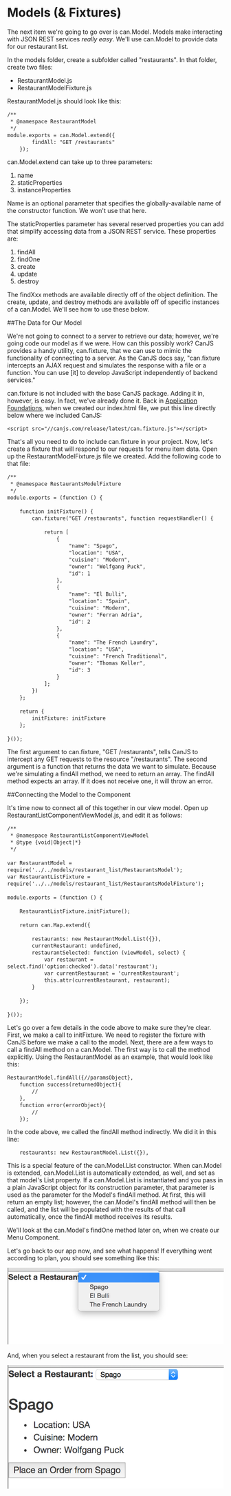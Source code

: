 # Models (&amp; Fixtures) <a name="models"></a>
	
The next item we're going to go over is can.Model. Models make interacting with JSON REST services *really easy*. We'll use can.Model to provide data for our restaurant list. 

In the models folder, create a subfolder called "restaurants". In that folder, create two files:

- RestaurantModel.js
- RestaurantModelFixture.js

RestaurantModel.js should look like this:

	/**
     * @namespace RestaurantModel
     */
    module.exports = can.Model.extend({
            findAll: "GET /restaurants"
        });
 

can.Model.extend can take up to three parameters:

1. name
2. staticProperties
3. instanceProperties

Name is an optional parameter that specifies the globally-available name of the constructor function. We won't use that here.

The staticProperties parameter has several reserved properties you can add that simplify accessing data from a JSON REST service. These properties are:

1. findAll
2. findOne
3. create
4. update
5. destroy

The findXxx methods are available directly off of the object definition. The create, update, and destroy methods are available off of specific instances of a can.Model. We'll see how to use these below.

##The Data for Our Model

We're not going to connect to a server to retrieve our data; however, we're going code our model as if we were. How can this possibly work? CanJS provides a handy utility, can.fixture, that we can use to mimic the functionality of connecting to a server. As the CanJS docs say, "can.fixture intercepts an AJAX request and simulates the response with a file or a function. You can use [it] to develop JavaScript independently of backend services."

can.fixture is not included with the base CanJS package. Adding it in, however, is easy. In fact, we've already done it. Back in [Application Foundations](#app-foundations), when we created our index.html file, we put this line directly below where we included CanJS:

	<script src="//canjs.com/release/latest/can.fixture.js"></script>

That's all you need to do to include can.fixture in your project. Now, let's create a fixture that will respond to our requests for menu item data. Open up the RestaurantModelFixture.js file we created. Add the following code to that file:

	/**
     * @namespace RestaurantsModelFixture
     */
    module.exports = (function () {
    
        function initFixture() {
            can.fixture("GET /restaurants", function requestHandler() {
    
                return [
                    {
                        "name": "Spago",
                        "location": "USA",
                        "cuisine": "Modern",
                        "owner": "Wolfgang Puck",
                        "id": 1
                    },
                    {
                        "name": "El Bulli",
                        "location": "Spain",
                        "cuisine": "Modern",
                        "owner": "Ferran Adria",
                        "id": 2
                    },
                    {
                        "name": "The French Laundry",
                        "location": "USA",
                        "cuisine": "French Traditional",
                        "owner": "Thomas Keller",
                        "id": 3
                    }
                ];
            })
        };
    
        return {
            initFixture: initFixture
        };
    
    }());
   
The first argument to can.fixture, "GET /restaurants", tells CanJS to intercept any GET requests to the resource "/restaurants". The second argument is a function that returns the data we want to simulate. Because we're simulating a findAll method, we need to return an array. The findAll method expects an array. If it does not receive one, it will throw an error.

##Connecting the Model to the Component

It's time now to connect all of this together in our view model. Open up RestaurantListComponentViewModel.js, and edit it as follows:

	/**
     * @namespace RestaurantListComponentViewModel
     * @type {void|Object|*}
     */

	var RestaurantModel = require('../../models/restaurant_list/RestaurantsModel');
	var RestaurantListFixture = require('../../models/restaurant_list/RestaurantsModelFixture');

	module.exports = (function () {

    	RestaurantListFixture.initFixture();

    	return can.Map.extend({

        	restaurants: new RestaurantModel.List({}),
        	currentRestaurant: undefined,
        	restaurantSelected: function (viewModel, select) {
            	var restaurant = select.find('option:checked').data('restaurant');
            	var currentRestaurant = 'currentRestaurant';
            	this.attr(currentRestaurant, restaurant);
        	}

    	});

	}());

Let's go over a few details in the code above to make sure they're clear. First, we make a call to initFixture. We need to register the fixture with CanJS before we make a call to the model. Next, there are a few ways to call a findAll method on a can.Model. The first way is to call the method explicitly. Using the RestaurantModel as an example, that would look like this:

	RestaurantModel.findAll({//paramsObject}, 
		function success(returnedObject){
			//
		},
		function error(errorObject){
			//
		});

In the code above, we called the findAll method indirectly. We did it in this line:

		restaurants: new RestaurantModel.List({}),

This is a special feature of the can.Model.List constructor. When can.Model is extended, can.Model.List is automatically extended, as well, and set as that model's List property. If a can.Model.List is instantiated and you pass in a plain JavaScript object for its construction parameter, that parameter is used as the parameter for the Model's findAll method. At first, this will return an empty list; however, the can.Model's findAll method will then be called, and the list will be populated with the results of that call automatically, once the findAll method receives its results.

We'll look at the can.Model's findOne method later on, when we create our Menu Component.

Let's go back to our app now, and see what happens! If everything went according to plan, you should see something like this:

![](images/FinalRestaurantComponentNoSelect.png)

And, when you select a restaurant from the list, you should see:

![](images/FinalRestaurantComponentSelect.png)
